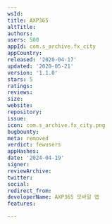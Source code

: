 ```yaml
---
wsId: 
title: AXP365
altTitle: 
authors: 
users: 500
appId: com.s_archive.fx_city
appCountry: 
released: '2020-04-17'
updated: '2020-05-21'
version: '1.1.0'
stars: 5
ratings: 
reviews: 
size: 
website: 
repository: 
issue: 
icon: com.s_archive.fx_city.png
bugbounty: 
meta: removed
verdict: fewusers
appHashes: 
date: '2024-04-19'
signer: 
reviewArchive: 
twitter: 
social: 
redirect_from: 
developerName: AXP365 모바일 앱
features: 

---
```


